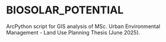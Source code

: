 # BIOSOLAR_POTENTIAL
ArcPython script for GIS analysis of MSc. Urban Environmental Management - Land Use Planning Thesis (June 2025). 
